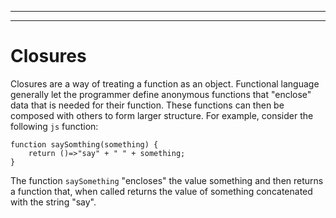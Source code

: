
---
---
# Closures 
Closures are a way of treating a function as an object. Functional language generally let the programmer define anonymous functions that "enclose" data that is needed for their function. These functions can then be composed with others to form larger structure. For example, consider the following `js` function:
```
function saySomthing(something) {
	return ()=>"say" + " " + something;
}
```
The function `saySomething` "encloses" the value something and then returns a function that, when called returns the value of something concatenated with the string "say".